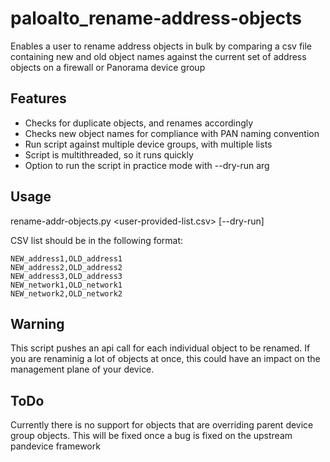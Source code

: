 # paloalto_rename-address-objects
Enables a user to rename address objects in bulk by comparing a csv file containing new and old object names against the current set of address objects on a firewall or Panorama device group
## Features
- Checks for duplicate objects, and renames accordingly
- Checks new object names for compliance with PAN naming convention
- Run script against multiple device groups, with multiple lists
- Script is multithreaded, so it runs quickly
- Option to run the script in practice mode with --dry-run arg

## Usage
rename-addr-objects.py <user-provided-list.csv> [--dry-run]

CSV list should be in the following format:
```
NEW_address1,OLD_address1
NEW_address2,OLD_address2
NEW_address3,OLD_address3
NEW_network1,OLD_network1
NEW_network2,OLD_network2
```

## Warning
This script pushes an api call for each individual object to be renamed. If you are renaminig a lot of objects at once, this could have an impact on the management plane of your device.

## ToDo
Currently there is no support for objects that are overriding parent device group objects. This will be fixed once a bug is fixed on the upstream pandevice framework
